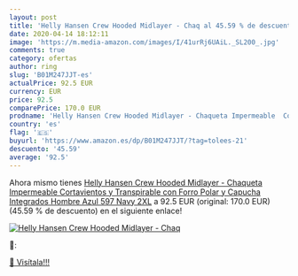 ```yaml
---
layout: post
title: 'Helly Hansen Crew Hooded Midlayer - Chaq al 45.59 % de descuento'
date: 2020-04-14 18:12:11
image: 'https://m.media-amazon.com/images/I/41urRj6UAiL._SL200_.jpg'
comments: true
category: ofertas
author: ring
slug: 'B01M247JJT-es'
actualPrice: 92.5 EUR
currency: EUR
price: 92.5
comparePrice: 170.0 EUR
prodname: 'Helly Hansen Crew Hooded Midlayer - Chaqueta Impermeable  Cortavientos y Transpirable  con Forro Polar y Capucha Integrados  Hombre  Azul  597 Navy   2XL'
country: 'es'
flag: '🇪🇸'
buyurl: 'https://www.amazon.es/dp/B01M247JJT/?tag=tolees-21'
descuento: '45.59'
average: '92.5'
---
```


Ahora mismo tienes [Helly Hansen Crew Hooded Midlayer - Chaqueta Impermeable  Cortavientos y Transpirable  con Forro Polar y Capucha Integrados  Hombre  Azul  597 Navy   2XL](https://www.amazon.es/dp/B01M247JJT/?tag=tolees-21) a 92.5 EUR (original: 170.0 EUR) (45.59 %  de descuento) en el siguiente enlace!

[![Helly Hansen Crew Hooded Midlayer - Chaq](https://m.media-amazon.com/images/I/41urRj6UAiL._SL200_.jpg)](https://www.amazon.es/dp/B01M247JJT/?tag=tolees-21)

🔎:


[🛒 Visítala!!!](https://www.amazon.es/dp/B01M247JJT/?tag=tolees-21)
